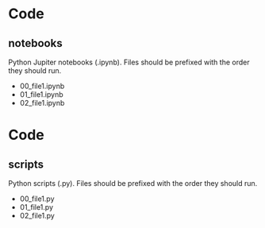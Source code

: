 # Code

## notebooks

Python Jupiter notebooks (.ipynb). Files should be prefixed with the order they should run.

- 00_file1.ipynb
- 01_file1.ipynb
- 02_file1.ipynb

# Code

## scripts

Python scripts (.py). Files should be prefixed with the order they should run.

- 00_file1.py
- 01_file1.py
- 02_file1.py

